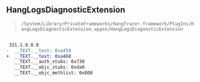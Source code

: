 ## HangLogsDiagnosticExtension

> `/System/Library/PrivateFrameworks/HangTracer.framework/PlugIns/HangLogsDiagnosticExtension.appex/HangLogsDiagnosticExtension`

```diff

 331.1.0.0.0
-  __TEXT.__text: 0xa458
+  __TEXT.__text: 0xa468
   __TEXT.__auth_stubs: 0x730
   __TEXT.__objc_stubs: 0xda0
   __TEXT.__objc_methlist: 0x808

```
